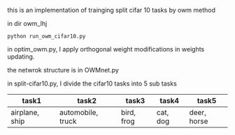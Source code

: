 this is an implementation of trainging split cifar 10 tasks by owm method

in dir owm_lhj 
    
    python run_owm_cifar10.py


in optim_owm.py, I apply orthogonal weight modifications in weights updating.

the netwrok structure is in OWMnet.py

in split-cifar10.py, I divide the cifar10 tasks into 5 sub tasks

| task1  | task2  |  task3  |   task4  |  task5  |
|--------|---------|--------|----------|---------|
|airplane, ship|automobile, truck|bird, frog|cat, dog|deer, horse|
